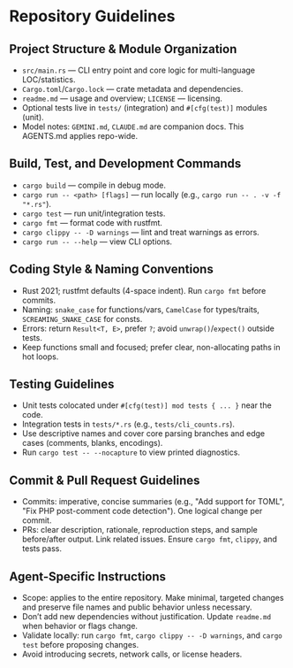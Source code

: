 # Repository Guidelines

## Project Structure & Module Organization
- `src/main.rs` — CLI entry point and core logic for multi-language LOC/statistics.
- `Cargo.toml`/`Cargo.lock` — crate metadata and dependencies.
- `readme.md` — usage and overview; `LICENSE` — licensing.
- Optional tests live in `tests/` (integration) and `#[cfg(test)]` modules (unit).
- Model notes: `GEMINI.md`, `CLAUDE.md` are companion docs. This AGENTS.md applies repo-wide.

## Build, Test, and Development Commands
- `cargo build` — compile in debug mode.
- `cargo run -- <path> [flags]` — run locally (e.g., `cargo run -- . -v -f "*.rs"`).
- `cargo test` — run unit/integration tests.
- `cargo fmt` — format code with rustfmt.
- `cargo clippy -- -D warnings` — lint and treat warnings as errors.
- `cargo run -- --help` — view CLI options.

## Coding Style & Naming Conventions
- Rust 2021; rustfmt defaults (4-space indent). Run `cargo fmt` before commits.
- Naming: `snake_case` for functions/vars, `CamelCase` for types/traits, `SCREAMING_SNAKE_CASE` for consts.
- Errors: return `Result<T, E>`, prefer `?`; avoid `unwrap()`/`expect()` outside tests.
- Keep functions small and focused; prefer clear, non-allocating paths in hot loops.

## Testing Guidelines
- Unit tests colocated under `#[cfg(test)] mod tests { ... }` near the code.
- Integration tests in `tests/*.rs` (e.g., `tests/cli_counts.rs`).
- Use descriptive names and cover core parsing branches and edge cases (comments, blanks, encodings).
- Run `cargo test -- --nocapture` to view printed diagnostics.

## Commit & Pull Request Guidelines
- Commits: imperative, concise summaries (e.g., "Add support for TOML", "Fix PHP post-comment code detection"). One logical change per commit.
- PRs: clear description, rationale, reproduction steps, and sample before/after output. Link related issues. Ensure `cargo fmt`, `clippy`, and tests pass.

## Agent-Specific Instructions
- Scope: applies to the entire repository. Make minimal, targeted changes and preserve file names and public behavior unless necessary.
- Don’t add new dependencies without justification. Update `readme.md` when behavior or flags change.
- Validate locally: run `cargo fmt`, `cargo clippy -- -D warnings`, and `cargo test` before proposing changes.
- Avoid introducing secrets, network calls, or license headers.
